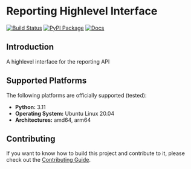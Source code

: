 # Reporting Highlevel Interface

[![Build Status](https://github.com/frequenz-floss/frequenz-reporting-python/actions/workflows/ci.yaml/badge.svg)](https://github.com/frequenz-floss/frequenz-reporting-python/actions/workflows/ci.yaml)
[![PyPI Package](https://img.shields.io/pypi/v/frequenz-reporting-python)](https://pypi.org/project/frequenz-reporting-python/)
[![Docs](https://img.shields.io/badge/docs-latest-informational)](https://frequenz-floss.github.io/frequenz-reporting-python/)

## Introduction

A highlevel interface for the reporting API

## Supported Platforms

The following platforms are officially supported (tested):

- **Python:** 3.11
- **Operating System:** Ubuntu Linux 20.04
- **Architectures:** amd64, arm64

## Contributing

If you want to know how to build this project and contribute to it, please
check out the [Contributing Guide](CONTRIBUTING.md).

